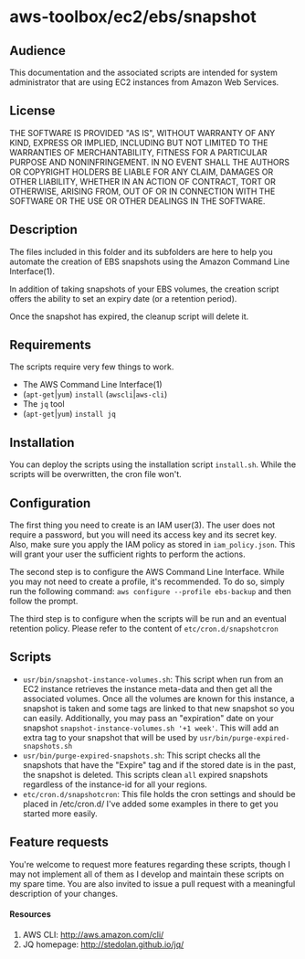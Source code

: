 aws-toolbox/ec2/ebs/snapshot
=========

## Audience ##
This documentation and the associated scripts are intended for system administrator that are using EC2 instances from Amazon Web Services.

## License ##
THE SOFTWARE IS PROVIDED "AS IS", WITHOUT WARRANTY OF ANY KIND, EXPRESS OR
IMPLIED, INCLUDING BUT NOT LIMITED TO THE WARRANTIES OF MERCHANTABILITY,
FITNESS FOR A PARTICULAR PURPOSE AND NONINFRINGEMENT. IN NO EVENT SHALL THE
AUTHORS OR COPYRIGHT HOLDERS BE LIABLE FOR ANY CLAIM, DAMAGES OR OTHER
LIABILITY, WHETHER IN AN ACTION OF CONTRACT, TORT OR OTHERWISE, ARISING FROM,
OUT OF OR IN CONNECTION WITH THE SOFTWARE OR THE USE OR OTHER DEALINGS IN
THE SOFTWARE.

## Description ##
The files included in this folder and its subfolders are here to help you automate the creation of EBS snapshots using the Amazon Command Line Interface(1).

In addition of taking snapshots of your EBS volumes, the creation script offers the ability to set an expiry date (or a retention period).

Once the snapshot has expired, the cleanup script will delete it.

## Requirements ##
The scripts require very few things to work.
* The AWS Command Line Interface(1)
 * (`apt-get`|`yum`) `install` (`awscli`|`aws-cli`)
* The `jq` tool
 * (`apt-get`|`yum`) `install jq`

## Installation ##
You can deploy the scripts using the installation script `install.sh`. While the scripts will be overwritten, the cron file won't.

## Configuration ##
The first thing you need to create is an IAM user(3). The user does not require a password, but you will need its access key and its secret key. 
Also, make sure you apply the IAM policy as stored in `iam_policy.json`. This will grant your user the sufficient rights to perform the actions.

The second step is to configure the AWS Command Line Interface. While you may not need to create a profile, it's recommended. To do so, simply run the following command: `aws configure --profile ebs-backup` and then follow the prompt.

The third step is to configure when the scripts will be run and an eventual retention policy. Please refer to the content of `etc/cron.d/snapshotcron`

## Scripts ##
- `usr/bin/snapshot-instance-volumes.sh`: This script when run from an EC2 instance retrieves the instance meta-data and then get all the associated volumes. Once all the volumes are known for this instance, a snapshot is taken and some tags are linked to that new snapshot so you can easily. Additionally, you may pass an "expiration" date on your snapshot `snapshot-instance-volumes.sh '+1 week'`. This will add an extra tag to your snapshot that will be used by `usr/bin/purge-expired-snapshots.sh`
- `usr/bin/purge-expired-snapshots.sh`: This script checks all the snapshots that have the "Expire" tag and if the stored date is in the past, the snapshot is deleted. This scripts clean `all` expired snapshots regardless of the instance-id for all your regions.
- `etc/cron.d/snapshotcron`: This file holds the cron settings and should be placed in /etc/cron.d/ I've added some examples in there to get you started more easily.

## Feature requests ##
You're welcome to request more features regarding these scripts, though I may not implement all of them as I develop and maintain these scripts on my spare time. You are also invited to issue a pull request with a meaningful description of your changes.

#### Resources ####
1. AWS CLI: http://aws.amazon.com/cli/
2. JQ homepage: http://stedolan.github.io/jq/
